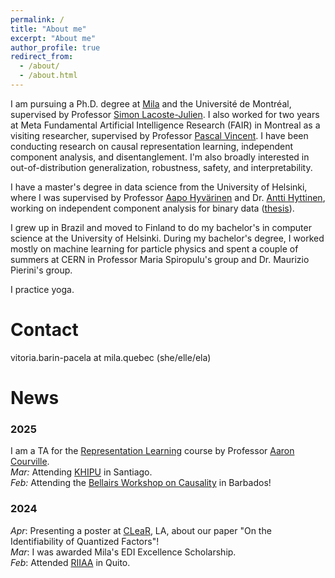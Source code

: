 ```yaml
---
permalink: /
title: "About me"
excerpt: "About me"
author_profile: true
redirect_from: 
  - /about/
  - /about.html
---
```

I am pursuing a Ph.D. degree at [Mila](https://mila.quebec/en/) and the Université de Montréal, supervised by Professor [Simon Lacoste-Julien](http://www.iro.umontreal.ca/~slacoste/). I also worked for two years at Meta Fundamental Artificial Intelligence Research (FAIR) in Montreal as a visiting researcher, supervised by Professor [Pascal Vincent](https://ai.facebook.com/people/pascal-vincent/).
I have been conducting research on causal representation learning, independent component analysis, and disentanglement. I'm also broadly interested in out-of-distribution generalization, robustness, safety, and interpretability.

I have a master's degree in data science from the University of Helsinki, where I was supervised by Professor [Aapo Hyvärinen](https://www.cs.helsinki.fi/u/ahyvarin/) and Dr. [Antti Hyttinen](https://www.cs.helsinki.fi/u/ajhyttin/), working on independent component analysis for binary data ([thesis](https://helda.helsinki.fi/handle/10138/332599)).

I grew up in Brazil and moved to Finland to do my bachelor's in computer science at the University of Helsinki. During my bachelor's degree, I worked mostly on machine learning for particle physics and spent a couple of summers at CERN in Professor Maria Spiropulu's group and Dr. Maurizio Pierini's group.

I practice yoga.

Contact
======
vitoria.barin-pacela at mila.quebec (she/elle/ela)

News
======
### 2025
I am a TA for the [Representation Learning](https://sites.google.com/view/ift6135b-h2025/course-description) course by Professor [Aaron Courville](https://mila.quebec/en/directory/aaron-courville). <br />
*Mar:* Attending [KHIPU](https://khipu.ai/) in Santiago. <br />
*Feb:* Attending the [Bellairs Workshop on Causality](https://bclworkshop.github.io/2025/) in Barbados!


### 2024
*Apr*: Presenting a poster at [CLeaR](https://www.cclear.cc/2024), LA, about our paper "On the Identifiability of Quantized Factors"! <br />
*Mar*: I was awarded Mila's EDI Excellence Scholarship. <br />
*Feb*: Attended [RIIAA](https://www.riiaa.org/riiaa6) in Quito.
